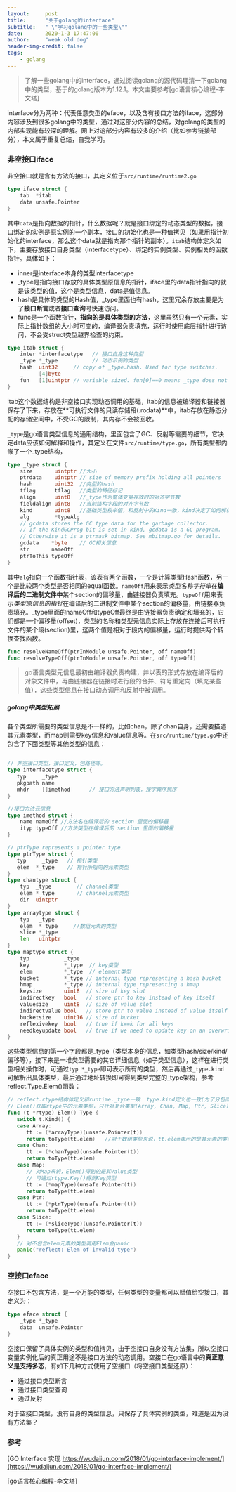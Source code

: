```yaml
---
layout:     post
title:      "关于golang的interface"
subtitle:   " \"学习golang中的一些类型\""
date:       2020-1-3 17:47:00
author:     "weak old dog"
header-img-credit: false
tags:
    - golang
---
```


> 了解一些golang中的interface，通过阅读golang的源代码理清一下golang中的类型，基于的golang版本为1.12.1。本文主要参考[go语言核心编程-李文塔]

interface分为两种：代表任意类型的eface，以及含有接口方法的iface，这部分内容涉及到很多golang中的类型，通过对这部分内容的总结，对golang的类型的内部实现能有较深的理解。网上对这部分内容有较多的介绍（比如参考链接部分），本文属于重复总结，自我学习。

### 非空接口iface
非空接口就是含有方法的接口，其定义位于`src/runtime/runtime2.go`
```go
type iface struct {
	tab  *itab            
	data unsafe.Pointer 
}
```
其中`data`是指向数据的指针，什么数据呢？就是接口绑定的动态类型的数据，接口绑定的实例是原实例的一个副本，接口的初始化也是一种值拷贝（如果用指针初始化的interface，那么这个data就是指向那个指针的副本）。`itab`结构体定义如下，主要存放接口自身类型（interfacetype）、绑定的实例类型、实例相关的函数指针。具体如下：
* inner是interface本身的类型interfacetype
* _type是指向接口存放的具体类型原信息的指针，iface里的data指针指向的就是该类型的值，这个是类型信息，data是值信息。
* hash是具体的类型的Hash值，_type里面也有hash，这里冗余存放主要是为了**接口断言**或者**接口查询**时快速访问。
* func是一个函数指针，**指向的是具体类型的方法**，这里虽然只有一个元素，实际上指针数组的大小时可变的，编译器负责填充，运行时使用底层指针进行访问，不会受struct类型越界检查的约束。

```go
type itab struct {
	inter *interfacetype   // 接口自身这种类型
	_type *_type           // 动态示例的类型
	hash  uint32     // copy of _type.hash. Used for type switches.
	_     [4]byte
	fun   [1]uintptr // variable sized. fun[0]==0 means _type does not implement inter.
}
```
itab这个数据结构是非空接口实现动态调用的基础，itab的信息被编译器和链接器保存了下来，存放在**可执行文件的只读存储段(.rodata)**中，itab存放在静态分配的存储空间中，不受GC的限制，其内存不会被回收。

`_type`是go语言类型信息的通用结构，里面包含了GC、反射等需要的细节，它决定data应该如何解释和操作，其定义在文件`src/runtime/type.go`，所有类型都内嵌了一个_type结构，
```go
type _type struct {
	size       uintptr //大小
	ptrdata    uintptr // size of memory prefix holding all pointers
	hash       uint32  //类型的hash
	tflag      tflag   //类型的特征标记
	align      uint8   //_type作为整体变量存放时的对齐字节数
	fieldalign uint8   //当前结构字段的对齐字节数
	kind       uint8   //基础类型枚举值，和反射中的Kind一致，kind决定了如何解析该类型
	alg        *typeAlg
	// gcdata stores the GC type data for the garbage collector.
	// If the KindGCProg bit is set in kind, gcdata is a GC program.
	// Otherwise it is a ptrmask bitmap. See mbitmap.go for details.
	gcdata    *byte    // GC相关信息
	str       nameOff
	ptrToThis typeOff
}
```
其中`alg`指向一个函数指针表，该表有两个函数，一个是计算类型Hash函数，另一个是比较两个类型是否相同的equal函数。`nameOff`用来表示*类型名称字符串*在**编译后的二进制文件中**某个section的偏移量，由链接器负责填充。`typeOff`用来表示*类型原信息的指针*在编译后的二进制文件中某个section的偏移量，由链接器负责填充。_type里面的nameOff和typeOff最终是由链接器负责确定和填充的，它们都是一个偏移量(offset)，类型的名称和类型元信息实际上存放在连接后可执行文件的某个段(section)里，这两个值是相对于段内的偏移量，运行时提供两个转换查找函数。
```go
func resolveNameOff(ptrInModule unsafe.Pointer, off nameOff)
func resolveTypeOff(ptrInModule unsafe.Pointer, off typeOff)
```
> go语言类型元信息最初由编译器负责构建，并以表的形式存放在编译后的对象文件中，再由链接器在链接时进行段的合并、符号重定向（填充某些值），这些类型信息在接口动态调用和反射中被调用。

##### golang中类型拓展
各个类型所需要的类型信息是不一样的，比如chan，除了chan自身，还需要描述其元素类型，而map则需要key信息和value信息等。在`src/runtime/type.go`中还包含了下面类型等其他类型的信息：
```go

// 非空接口类型，接口定义，包路径等。
type interfacetype struct {
   typ     _type
   pkgpath name
   mhdr    []imethod      // 接口方法声明列表，按字典序排序
}

//接口方法元信息
type imethod struct {
	name nameOff //方法名在编译后的 section 里面的偏移量
	ityp typeOff //方法类型在编译后的 section 里面的偏移量
}

// ptrType represents a pointer type.
type ptrType struct {
   typ     _type   // 指针类型 
   elem  *_type    // 指针所指向的元素类型
}
type chantype struct {
    typ  _type        // channel类型
    elem *_type       // channel元素类型
    dir  uintptr
}
type arraytype struct {
	typ   _type
	elem  *_type     //数组元素的类型
	slice *_type
	len   uintptr
}
type maptype struct {
    typ           _type
    key           *_type  // key类型
    elem          *_type  // element类型
    bucket        *_type // internal type representing a hash bucket
    hmap          *_type // internal type representing a hmap
    keysize       uint8  // size of key slot
    indirectkey   bool   // store ptr to key instead of key itself
    valuesize     uint8  // size of value slot
    indirectvalue bool   // store ptr to value instead of value itself
    bucketsize    uint16 // size of bucket
    reflexivekey  bool   // true if k==k for all keys
    needkeyupdate bool   // true if we need to update key on an overwrite
}
```
这些类型信息的第一个字段都是_type（类型本身的信息，如类型hash/size/kind/偏移等），接下来是一堆类型需要的其它详细信息（如子类型信息），这样在进行类型相关操作时，可通过`typ *_type`即可表示所有的类型，然后再通过`_type.kind`可解析出具体类型，最后通过地址转换即可得到类型完整的_type架构，参考reflect.Type.Elem()函数：
```go
// reflect.rtype结构体定义和runtime._type一致  type.kind定义也一致(为了分包而重复定义)
// Elem()获取rtype中的元素类型，只针对复合类型(Array, Chan, Map, Ptr, Slice)有效
func (t *rtype) Elem() Type {
   switch t.Kind() {
   case Array:
      tt := (*arrayType)(unsafe.Pointer(t))
      return toType(tt.elem)   //对于数组类型来说，tt.elem表示的是其元素的类型
   case Chan:
      tt := (*chanType)(unsafe.Pointer(t))
      return toType(tt.elem)
   case Map:
      // 对Map来讲，Elem()得到的是其Value类型
      // 可通过rtype.Key()得到Key类型
      tt := (*mapType)(unsafe.Pointer(t))
      return toType(tt.elem)
   case Ptr:
      tt := (*ptrType)(unsafe.Pointer(t))
      return toType(tt.elem)
   case Slice:
      tt := (*sliceType)(unsafe.Pointer(t))
      return toType(tt.elem)
   }
   // 对不包含elem元素的类型调用Elem会panic
   panic("reflect: Elem of invalid type")
}
```

### 空接口eface
空接口不包含方法，是一个万能的类型，任何类型的变量都可以赋值给空接口，其定义为：
```go
type eface struct {
	_type *_type
	data  unsafe.Pointer
}
```
空接口保留了具体实例的类型和值拷贝，由于空接口自身没有方法集，所以空接口变量实例化后的真正用途不是接口方法的动态调用。空接口在go语言中的**真正意义是支持多态**，有如下几种方式使用了空接口（将空接口类型还原）：
* 通过接口类型断言
* 通过接口类型查询
* 通过反射

对于空接口类型，没有自身的类型信息，只保存了具体实例的类型，难道是因为没有方法集？

### 参考

[GO Interface 实现 https://wudaijun.com/2018/01/go-interface-implement/](https://wudaijun.com/2018/01/go-interface-implement/)

[go语言核心编程-李文塔]





